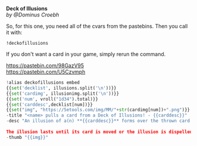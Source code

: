 **Deck of Illusions**  
*by @Dominus Croebh*  
  
So, for this one, you need all of the cvars from the pastebins. Then you call it with:  
  
`!deckofillusions`  
  
If you don't want a card in your game, simply rerun the command.  
  
https://pastebin.com/98GazV95  
https://pastebin.com/U5Czvmph  
  
```python  
!alias deckofillusions embed  
{{set('decklist', illusions.split('\n'))}}  
{{set('cardimg', illusionimg.split('\n'))}}  
{{set('num', vroll("1d34").total)}}  
{{set('carddesc',decklist[num])}}  
{{set("img", "https://5etools.com/img/MM/"+str(cardimg[num])+".png")}}  
-title "<name> pulls a card from a Deck of Illusions! - {{carddesc}}"  
-desc "An illusion of a(n) **{{carddesc}}** forms over the thrown card and remains until dispelled. They appear real, of the appropriate size, and behaves as if it were a real creature, except that it can do no harm. While you are within 120 feet of the illusory creature and can see it, you can use an action to move it magically anywhere within 30 feet of its card. Any physical interaction with the illusory creature reveals it to be an illusion, because objects pass through it. Someone who uses an action to visually inspect the creature identifies it as illusory with a successful DC 15 Intelligence (Investigation) check. The creature then appears translucent.  
  
The illusion lasts until its card is moved or the illusion is dispelled. When the illusion ends, the image on its card disappears, and that card can't be used again."  
-thumb "{{img}}"  
```